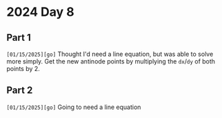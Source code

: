 # 2024 Day 8

## Part 1
`[01/15/2025][go]` Thought I'd need a line equation, but was able to solve more simply. Get the new antinode points by multiplying the `dx`/`dy` of both points by 2.

## Part 2
`[01/15/2025][go]` Going to need a line equation